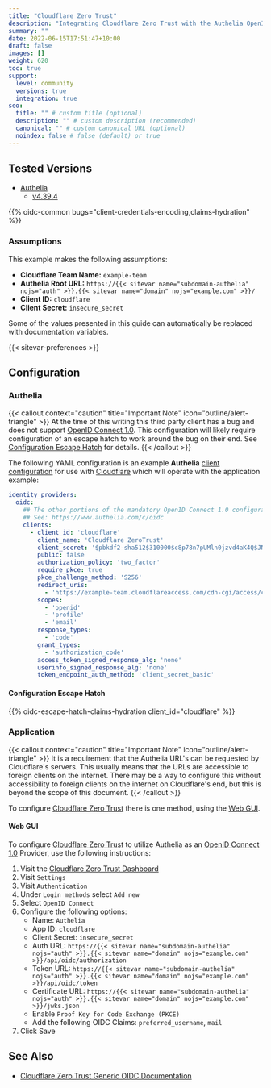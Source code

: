 ```yaml
---
title: "Cloudflare Zero Trust"
description: "Integrating Cloudflare Zero Trust with the Authelia OpenID Connect 1.0 Provider."
summary: ""
date: 2022-06-15T17:51:47+10:00
draft: false
images: []
weight: 620
toc: true
support:
  level: community
  versions: true
  integration: true
seo:
  title: "" # custom title (optional)
  description: "" # custom description (recommended)
  canonical: "" # custom canonical URL (optional)
  noindex: false # false (default) or true
---
```


## Tested Versions

- [Authelia]
  - [v4.39.4](https://github.com/authelia/authelia/releases/tag/v4.38.4)

{{% oidc-common bugs="client-credentials-encoding,claims-hydration" %}}

### Assumptions

This example makes the following assumptions:

- __Cloudflare Team Name:__ `example-team`
- __Authelia Root URL:__ `https://{{< sitevar name="subdomain-authelia" nojs="auth" >}}.{{< sitevar name="domain" nojs="example.com" >}}/`
- __Client ID:__ `cloudflare`
- __Client Secret:__ `insecure_secret`

Some of the values presented in this guide can automatically be replaced with documentation variables.

{{< sitevar-preferences >}}

## Configuration

### Authelia

{{< callout context="caution" title="Important Note" icon="outline/alert-triangle" >}}
At the time of this writing this third party client has a bug and does not support [OpenID Connect 1.0](https://openid.net/specs/openid-connect-core-1_0.html). This
configuration will likely require configuration of an escape hatch to work around the bug on their end. See
[Configuration Escape Hatch](#configuration-escape-hatch) for details.
{{< /callout >}}

The following YAML configuration is an example __Authelia__ [client configuration] for use with [Cloudflare] which will
operate with the application example:

```yaml {title="configuration.yml"}
identity_providers:
  oidc:
    ## The other portions of the mandatory OpenID Connect 1.0 configuration go here.
    ## See: https://www.authelia.com/c/oidc
    clients:
      - client_id: 'cloudflare'
        client_name: 'Cloudflare ZeroTrust'
        client_secret: '$pbkdf2-sha512$310000$c8p78n7pUMln0jzvd4aK4Q$JNRBzwAo0ek5qKn50cFzzvE9RXV88h1wJn5KGiHrD0YKtZaR/nCb2CJPOsKaPK0hjf.9yHxzQGZziziccp6Yng'  # The digest of 'insecure_secret'.
        public: false
        authorization_policy: 'two_factor'
        require_pkce: true
        pkce_challenge_method: 'S256'
        redirect_uris:
          - 'https://example-team.cloudflareaccess.com/cdn-cgi/access/callback'
        scopes:
          - 'openid'
          - 'profile'
          - 'email'
        response_types:
          - 'code'
        grant_types:
          - 'authorization_code'
        access_token_signed_response_alg: 'none'
        userinfo_signed_response_alg: 'none'
        token_endpoint_auth_method: 'client_secret_basic'
```

#### Configuration Escape Hatch

{{% oidc-escape-hatch-claims-hydration client_id="cloudflare" %}}

### Application

{{< callout context="caution" title="Important Note" icon="outline/alert-triangle" >}}
It is a requirement that the Authelia URL's can be requested by Cloudflare's servers. This usually
means that the URLs are accessible to foreign clients on the internet. There may be a way to configure this without
accessibility to foreign clients on the internet on Cloudflare's end, but this is beyond the scope of this document.
{{< /callout >}}

To configure [Cloudflare Zero Trust] there is one method, using the [Web GUI](#web-gui).

#### Web GUI

To configure [Cloudflare Zero Trust] to utilize Authelia as an [OpenID Connect 1.0] Provider, use the following
instructions:

1. Visit the [Cloudflare Zero Trust Dashboard](https://dash.teams.cloudflare.com)
2. Visit `Settings`
3. Visit `Authentication`
4. Under `Login methods` select `Add new`
5. Select `OpenID Connect`
6. Configure the following options:
   - Name: `Authelia`
   - App ID: `cloudflare`
   - Client Secret: `insecure_secret`
   - Auth URL: `https://{{< sitevar name="subdomain-authelia" nojs="auth" >}}.{{< sitevar name="domain" nojs="example.com" >}}/api/oidc/authorization`
   - Token URL: `https://{{< sitevar name="subdomain-authelia" nojs="auth" >}}.{{< sitevar name="domain" nojs="example.com" >}}/api/oidc/token`
   - Certificate URL: `https://{{< sitevar name="subdomain-authelia" nojs="auth" >}}.{{< sitevar name="domain" nojs="example.com" >}}/jwks.json`
   - Enable `Proof Key for Code Exchange (PKCE)`
   - Add the following OIDC Claims: `preferred_username`, `mail`
7. Click Save

## See Also

- [Cloudflare Zero Trust Generic OIDC Documentation](https://developers.cloudflare.com/cloudflare-one/identity/idp-integration/generic-oidc/)

[Authelia]: https://www.authelia.com
[Cloudflare]: https://www.cloudflare.com/
[Cloudflare Zero Trust]: https://www.cloudflare.com/products/zero-trust/
[OpenID Connect 1.0]: ../../openid-connect/introduction.md
[client configuration]: ../../../configuration/identity-providers/openid-connect/clients.md
